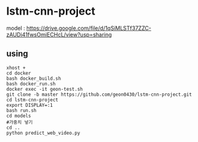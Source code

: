 # lstm-cnn-project

model : https://drive.google.com/file/d/1qSiMLSTf37ZZC-zAUDi41fwsOmiECHcL/view?usp=sharing

## using

```
xhost +
cd docker
bash docker_build.sh
bash docker_run.sh
docker exec -it geon-test.sh
git clone -b master https://github.com/geon0430/lstm-cnn-project.git
cd lstm-cnn-project
export DISPLAY=:1
bash run.sh
cd models
#가중치 넣기
cd ..
python predict_web_video.py
```
